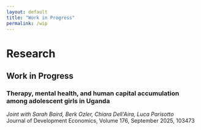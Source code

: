 ```yaml
---
layout: default
title: "Work in Progress"
permalink: /wip
---
```


# Research

## Work in Progress

<div class="pub-list">


<div class="pub-item">
  <h3 class="pub-title">
      Therapy, mental health, and human capital accumulation among adolescent girls in Uganda
    </a>
  </h3>
  <div class="pub-meta">
    <em>Joint with Sarah Baird, Berk Ozler, Chiara Dell'Aira, Luca Parisotto </em><br>
    Journal of Development Economics, Volume 176, September 2025, 103473
  </div>
  </details>
</div>

